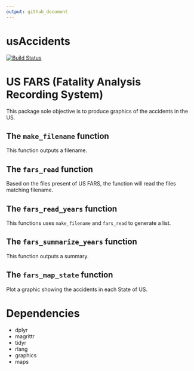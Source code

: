 ```yaml
---
output: github_document
---
```


<!-- README.md is generated from README.Rmd. Please edit that file -->



# usAccidents

<!-- badges: start -->
[![Build Status](https://app.travis-ci.com/MarcEres/usAccidents.svg?branch=main)](https://app.travis-ci.com/MarcEres/usAccidents)
<!-- badges: end -->



# US FARS (Fatality Analysis Recording System)

This package sole objective is to produce graphics of the accidents in the US.

## The `make_filename` function

This function outputs a filename.

## The `fars_read` function

Based on the files present of US FARS, the function will read the files matching
filename.

## The `fars_read_years` function

This functions uses `make_filename` and `fars_read` to generate a list.

## The `fars_summarize_years` function

This function outputs a summary.

## The `fars_map_state` function

Plot a graphic showing the accidents in each State of US.

# Dependencies

* dplyr
* magrittr
* tidyr
* rlang
* graphics
* maps
